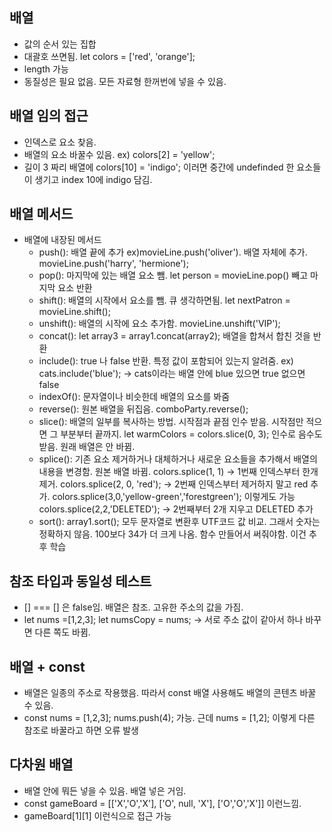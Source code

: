 ## 배열

- 값의 순서 있는 집합
- 대괄호 쓰면됨. let colors = ['red', 'orange'];
- length 가능
- 동질성은 필요 없음. 모든 자료형 한꺼번에 넣을 수 있음.

## 배열 임의 접근

- 인덱스로 요소 찾음.
- 배열의 요소 바꿀수 있음. ex) colors[2] = 'yellow';
- 길이 3 짜리 배열에 colors[10] = 'indigo'; 이러면 중간에 undefinded 한 요소들이 생기고 index 10에 indigo 담김.

## 배열 메서드

- 배열에 내장된 메서드
  - push(): 배열 끝에 추가 ex)movieLine.push('oliver'). 배열 자체에 추가. movieLine.push('harry', 'hermione');
  - pop(): 마지막에 있는 배열 요소 뺌. let person = movieLine.pop() 빼고 마지막 요소 반환
  - shift(): 배열의 시작에서 요소를 뺌. 큐 생각하면됨. let nextPatron = movieLine.shift();
  - unshift(): 배열의 시작에 요소 추가함. movieLine.unshift('VIP');
  - concat(): let array3 = array1.concat(array2); 배열을 합쳐서 합친 것을 반환
  - include(): true 나 false 반환. 특정 값이 포함되어 있는지 알려줌. ex) cats.include('blue'); -> cats이라는 배열 안에 blue 있으면 true 없으면 false
  - indexOf(): 문자열이나 비슷한데 배열의 요소를 봐줌
  - reverse(): 원본 배열을 뒤집음. comboParty.reverse();
  - slice(): 배열의 일부를 복사하는 방법. 시작점과 끝점 인수 받음. 시작점만 적으면 그 부분부터 끝까지. let warmColors = colors.slice(0, 3); 인수로 음수도 받음. 원래 배열은 안 바뀜.
  - splice(): 기존 요소 제거하거나 대체하거나 새로운 요소들을 추가해서 배열의 내용을 변경함. 원본 배열 바뀜. colors.splice(1, 1) -> 1번째 인덱스부터 한개 제거. colors.splice(2, 0, 'red'); -> 2번째 인덱스부터 제거하지 말고 red 추가. colors.splice(3,0,'yellow-green','forestgreen'); 이렇게도 가능 colors.splice(2,2,'DELETED'); -> 2번째부터 2개 지우고 DELETED 추가
  - sort(): array1.sort(); 모두 문자열로 변환후 UTF코드 값 비교. 그래서 숫자는 정확하지 않음. 100보다 34가 더 크게 나옴. 함수 만들어서 써줘야함. 이건 추후 학습

## 참조 타입과 동일성 테스트

- [] === [] 은 false임. 배열은 참조. 고유한 주소의 값을 가짐.
- let nums =[1,2,3]; let numsCopy = nums; -> 서로 주소 값이 같아서 하나 바꾸면 다른 쪽도 바뀜.

## 배열 + const

- 배열은 일종의 주소로 작용했음. 따라서 const 배열 사용해도 배열의 콘텐츠 바꿀 수 있음.
- const nums = [1,2,3]; nums.push(4); 가능. 근데 nums = [1,2]; 이렇게 다른 참조로 바꿀라고 하면 오류 발생

## 다차원 배열

- 배열 안에 뭐든 넣을 수 있음. 배열 넣은 거임.
- const gameBoard = [\['X','O','X'], ['O', null, 'X'], \['O','O','X']] 이런느낌.
- gameBoard[1][1] 이런식으로 접근 가능
